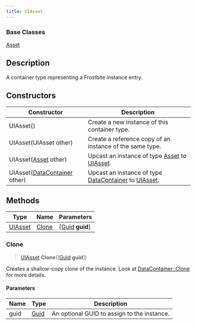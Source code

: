 ```yaml
---
title: UIAsset
---
```

### Base Classes

[Asset](/vext/ref/fb/asset/)

## Description

A container type representing a Frostbite instance entry.

## Constructors

| Constructor                                                        | Description                                                                                           |
| ------------------------------------------------------------------ | ----------------------------------------------------------------------------------------------------- |
| UIAsset()                                                          | Create a new instance of this container type.                                                         |
| UIAsset(UIAsset other)                                             | Create a reference copy of an instance of the same type.                                              |
| UIAsset([Asset](/vext/ref/fb/asset/) other)                                      | Upcast an instance of type [Asset](/vext/ref/fb/asset/) to [UIAsset](/vext/ref/fb/uiasset/).                                      |
| UIAsset([DataContainer](/vext/ref/shared/class/datacontainer) other) | Upcast an instance of type [DataContainer](/vext/ref/shared/class/datacontainer) to [UIAsset](/vext/ref/fb/uiasset/). |

## Methods

| Type               | Name            | Parameters                                     |
| ------------------ | --------------- | ---------------------------------------------- |
| [UIAsset](/vext/ref/fb/uiasset/) | [Clone](#clone) | \[[Guid](/vext/ref/shared/class/guid) **guid**\] |

### Clone

> [UIAsset](/vext/ref/fb/uiasset/) **Clone**(\[[Guid](/vext/ref/shared/class/guid) **guid**\])

Creates a shallow-copy clone of the instance. Look at [DataContainer::Clone](/vext/ref/shared/class/datacontainer#clone) for more details.

#### Parameters

| Name | Type         | Description                                 |
| ---- | ------------ | ------------------------------------------- |
| guid | [Guid](/vext/ref/shared/class/guid/) | An optional GUID to assign to the instance. |
